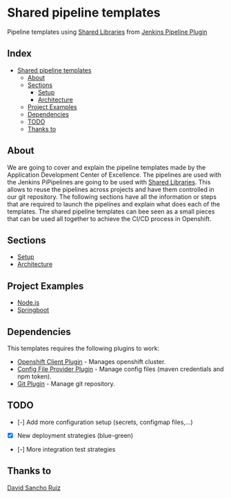 # Shared pipeline templates

Pipeline templates using [Shared Libraries](https://jenkins.io/doc/book/pipeline/shared-libraries/) from [Jenkins Pipeline Plugin](https://wiki.jenkins.io/display/JENKINS/Pipeline+Plugin)

## Index 

- [Shared pipeline templates](#shared-pipeline-templates)
  * [About](#about)
  * [Sections](#sections)
    + [Setup](sections/setup.md)
    + [Architecture](sections/architecture.md)
  * [Project Examples](#project-examples)
  * [Dependencies](#dependencies)
  * [TODO](#todo)
  * [Thanks to](#thanks-to)

## About
We are going to cover and explain the pipeline templates made by the Application Development Center of Excellence.
The pipelines are used with the Jenkins PiPipelines are going to be used with [Shared Libraries](https://jenkins.io/doc/book/pipeline/shared-libraries/). This allows to reuse the pipelines across projects and have them controlled in our git repository.
The following sections have all the information or steps that are required to launch the pipelines and explain what does each of the templates.
The shared pipeline templates can bee seen as a small pieces that can be used all together to achieve the CI/CD process in Openshift.

## Sections
- [Setup](sections/setup.md)
- [Architecture](sections/architecture.md)

## Project Examples
 - [Node.js](https://github.com/rhappdev/springboot-template)
 - [Springboot](https://github.com/rhappdev/nodejs-template)
 
## Dependencies
This templates requires the following plugins to work:

* [Openshift Client Plugin] - Manages openshift cluster.
* [Config File Provider Plugin] - Manage config files (maven credentials and npm token).
* [Git Plugin] - Manage git repository.

## TODO
 - [-] Add more configuration setup (secrets, configmap files,...)
 - [X] New deployment strategies (blue-green)
 - [-] More integration test strategies

## Thanks to
[David Sancho Ruiz](https://es.linkedin.com/in/dsanchoruiz)

   [Openshift Client Plugin]: <https://github.com/openshift/jenkins-client-plugin>
   [Config File Provider Plugin]: <https://wiki.jenkins.io/display/JENKINS/Config+File+Provider+Plugin>
   [Git Plugin]: <https://wiki.jenkins.io/display/JENKINS/Git+Plugin>
   


